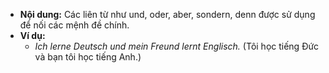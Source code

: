- **Nội dung:** Các liên từ như und, oder, aber, sondern, denn được sử dụng để nối các mệnh đề chính.
- **Ví dụ:**
    - _Ich lerne Deutsch und mein Freund lernt Englisch._ (Tôi học tiếng Đức và bạn tôi học tiếng Anh.)